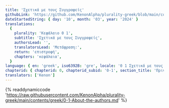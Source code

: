 ```yaml
---
title: 'Σχετικά με τους Συγγραφείς'
githubLink: 'https://github.com/KenonAlpha/plurality-greek/blob/main/contents/greek/0-1-About-the-authors.md'
dateStartedString: { day: '10', month: '03', year: '2024' }
translations:
  {
    plurality: 'Κεφάλαιο 0 1',
    subtitle: 'Σχετικά με τους Συγγραφείς',
    authorsLead: '',
    translatorsLead: 'Μετάφραση:',
    return: 'επιστροφή',
    chapters: 'κεφάλαια',
  }
language: { en: 'greek', iso6392B: 'gre', locale: '0 1 Σχετικά με τους Συγγραφείς' }
chapterid: { chapterid: 0, chapterid_subid: '0-1', section_title: 'Πριν διαβάσετε' }
translators: ['Kenon']
---
```

{% readdynamiccode 'https://raw.githubusercontent.com/KenonAlpha/plurality-greek/main/contents/greek/0-1-About-the-authors.md' %}
